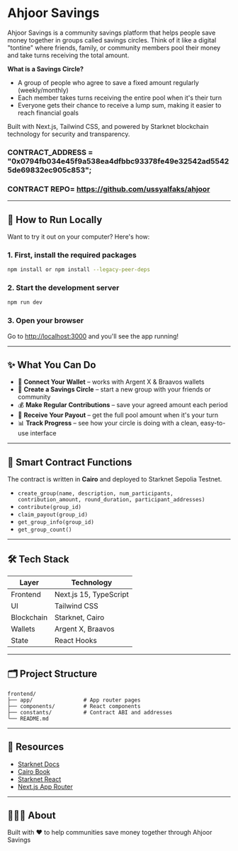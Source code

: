 # Ahjoor Savings

Ahjoor Savings is a community savings platform that helps people save money together in groups called savings circles. Think of it like a digital "tontine" where friends, family, or community members pool their money and take turns receiving the total amount.

**What is a Savings Circle?**
- A group of people who agree to save a fixed amount regularly (weekly/monthly)
- Each member takes turns receiving the entire pool when it's their turn
- Everyone gets their chance to receive a lump sum, making it easier to reach financial goals

Built with Next.js, Tailwind CSS, and powered by Starknet blockchain technology for security and transparency.

### CONTRACT_ADDRESS = "0x0794fb034e45f9a538ea4dfbbc93378fe49e32542ad55425de69832ec905c853";

### CONTRACT REPO= https://github.com/ussyalfaks/ahjoor
---

## 🚀 How to Run Locally

Want to try it out on your computer? Here's how:

### 1. First, install the required packages
```bash
npm install or npm install --legacy-peer-deps
```

### 2. Start the development server
```bash
npm run dev
```

### 3. Open your browser
Go to [http://localhost:3000](http://localhost:3000) and you'll see the app running!

---

## ✨ What You Can Do

- 🔗 **Connect Your Wallet** – works with Argent X & Braavos wallets
- 👥 **Create a Savings Circle** – start a new group with your friends or community  
- 💰 **Make Regular Contributions** – save your agreed amount each period
- 🎯 **Receive Your Payout** – get the full pool amount when it's your turn
- 📊 **Track Progress** – see how your circle is doing with a clean, easy-to-use interface

---

## 📜 Smart Contract Functions

The contract is written in **Cairo** and deployed to Starknet Sepolia Testnet.

- `create_group(name, description, num_participants, contribution_amount, round_duration, participant_addresses)`
- `contribute(group_id)`
- `claim_payout(group_id)`
- `get_group_info(group_id)`
- `get_group_count()`

---

## 🛠️ Tech Stack

| Layer      | Technology             |
| ---------- | ---------------------- |
| Frontend   | Next.js 15, TypeScript |
| UI         | Tailwind CSS           |
| Blockchain | Starknet, Cairo        |
| Wallets    | Argent X, Braavos      |
| State      | React Hooks            |

---

## 🗂 Project Structure

```
frontend/
├── app/                # App router pages
├── components/         # React components
├── constants/          # Contract ABI and addresses
└── README.md
```

---

## 🔗 Resources

- [Starknet Docs](https://docs.starknet.io/)
- [Cairo Book](https://book.cairo-lang.org/)
- [Starknet React](https://github.com/apibara/starknet-react)
- [Next.js App Router](https://nextjs.org/docs/app)

---

## 👩🏾‍💻 About

Built with ❤️ to help communities save money together through Ahjoor Savings

